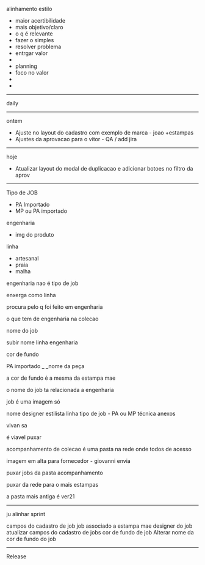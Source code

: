 alinhamento estilo

- maior acertibilidade
- mais objetivo/claro
- o q é relevante
- fazer o simples
- resolver problema
- entrgar valor
- 
- planning
- foco no valor
- 
- 

---

daily

---

ontem
- Ajuste no layout do cadastro com exemplo de marca - joao +estampas
- Ajustes da aprovacao para o vitor - QA / add jira

---

hoje
- Atualizar layout do modal de duplicacao e adicionar botoes no filtro da aprov

---

Tipo de JOB

- PA Importado
- MP ou PA importado

engenharia
- img do produto


linha
- artesanal
- praia
- malha

engenharia nao é tipo de job

enxerga como linha

procura pelo q foi feito em engenharia

o que tem de engenharia na colecao


nome do job


subir
nome
linha
engenharia

cor de fundo

PA importado _ _nome da peça

a cor de fundo é a mesma da estampa mae

o nome do job ta relacionada a engenharia


job é uma imagem só

nome
designer
estilista 
linha
tipo de job - PA ou MP
técnica
anexos


vivan sa

é viavel puxar 

acompanhamento de colecao é uma pasta na rede onde todos de acesso

imagem em alta para fornecedor - giovanni envia

puxar jobs da pasta acompanhamento

puxar da rede para o mais estampas

a pasta mais antiga é ver21


---

ju
alinhar sprint

campos do cadastro de job
job associado a estampa mae
designer do job
atualizar campos do cadastro de jobs
cor de fundo de job 
Alterar nome da cor de fundo do job

---

Release


